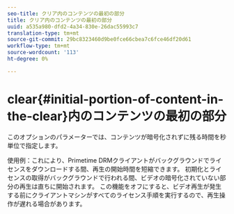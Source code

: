 ```yaml
---
seo-title: クリア内のコンテンツの最初の部分
title: クリア内のコンテンツの最初の部分
uuid: a535a980-dfd2-4a34-830e-26dac55993c7
translation-type: tm+mt
source-git-commit: 29bc8323460d9be0fce66cbea7c6fce46df20d61
workflow-type: tm+mt
source-wordcount: '113'
ht-degree: 0%

---
```



# clear{#initial-portion-of-content-in-the-clear}内のコンテンツの最初の部分

このオプションのパラメーターでは、コンテンツが暗号化されずに残る時間を秒単位で指定します。

使用例：これにより、Primetime DRMクライアントがバックグラウンドでライセンスをダウンロードする間、再生の開始時間を短縮できます。 初期化とライセンスの取得がバックグラウンドで行われる間、ビデオの暗号化されていない部分の再生は直ちに開始されます。 この機能をオフにすると、ビデオ再生が発生する前にクライアントマシンがすべてのライセンス手順を実行するので、再生操作が遅れる場合があります。
